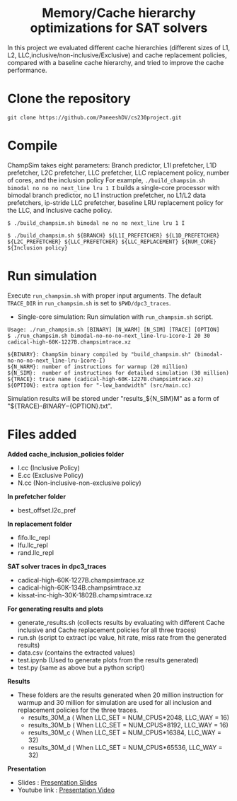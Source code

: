 <p align="center">
  <h1 align="center"> Memory/Cache hierarchy optimizations for SAT solvers </h1>
  
  <p> In this project we evaluated different cache hierarchies (different sizes of L1, L2, LLC,inclusive/non-inclusive/Exclusive) and cache replacement policies, compared with a baseline cache hierarchy, and tried to improve the cache performance. 
 </p>
</p>

# Clone the repository
```
git clone https://github.com/PaneeshDV/cs230project.git
```


# Compile

ChampSim takes eight parameters: Branch predictor, L1I prefetcher, L1D prefetcher, L2C prefetcher, LLC prefetcher, LLC replacement policy, number of cores, and the inclusion policy
For example, `./build_champsim.sh bimodal no no no next_line lru 1 I` builds a single-core processor with bimodal branch predictor, no L1 instruction prefetcher, no L1/L2 data prefetchers, ip-stride LLC prefetcher, baseline LRU replacement policy for the LLC, and Inclusive cache policy.
```
$ ./build_champsim.sh bimodal no no no next_line lru 1 I

$ ./build_champsim.sh ${BRANCH} ${L1I_PREFETCHER} ${L1D_PREFETCHER} ${L2C_PREFETCHER} ${LLC_PREFETCHER} ${LLC_REPLACEMENT} ${NUM_CORE} ${Inclusion policy}
```

# Run simulation

Execute `run_champsim.sh` with proper input arguments. The default `TRACE_DIR` in `run_champsim.sh` is set to `$PWD/dpc3_traces`. <br>

* Single-core simulation: Run simulation with `run_champsim.sh` script.

```
Usage: ./run_champsim.sh [BINARY] [N_WARM] [N_SIM] [TRACE] [OPTION]
$ ./run_champsim.sh bimodal-no-no-no-next_line-lru-1core-I 20 30 cadical-high-60K-1227B.champsimtrace.xz

${BINARY}: ChampSim binary compiled by "build_champsim.sh" (bimodal-no-no-no-next_line-lru-1core-I)
${N_WARM}: number of instructions for warmup (20 million)
${N_SIM}:  number of instructinos for detailed simulation (30 million)
${TRACE}: trace name (cadical-high-60K-1227B.champsimtrace.xz)
${OPTION}: extra option for "-low_bandwidth" (src/main.cc)
```
Simulation results will be stored under "results_${N_SIM}M" as a form of "${TRACE}-${BINARY}-${OPTION}.txt".<br> 


# Files added
**Added cache_inclusion_policies folder**
* I.cc (Inclusive Policy)
* E.cc (Exclusive Policy)
* N.cc (Non-inclusive-non-exclusive policy)

**In prefetcher folder**
* best_offset.l2c_pref

**In replacement folder**
* fifo.llc_repl
* lfu.llc_repl
* rand.llc_repl

**SAT solver traces in dpc3_traces**
* cadical-high-60K-1227B.champsimtrace.xz
* cadical-high-60K-134B.champsimtrace.xz
* kissat-inc-high-30K-1802B.champsimtrace.xz

**For generating results and plots**
* generate_results.sh (collects results by evaluating with different Cache inclusive and Cache replacement policies for all three traces)
* run.sh (script to extract ipc value, hit rate, miss rate from the generated results)
* data.csv (contains the extracted values)
* test.ipynb (Used to generate plots from the results generated)
* test.py (same as above but a python script)

**Results**
* These folders are the results generated when 20 million instruction for warmup and 30 million for simulation are used for all inclusion and replacement policies for the three traces.
  * results_30M_a ( When LLC_SET = NUM_CPUS*2048, LLC_WAY = 16)
  * results_30M_b ( When LLC_SET = NUM_CPUS*8192, LLC_WAY = 16)
  * results_30M_c ( When LLC_SET = NUM_CPUS*16384, LLC_WAY = 32)
  * results_30M_d ( When LLC_SET = NUM_CPUS*65536, LLC_WAY = 32)
  
**Presentation**
* Slides : [Presentation Slides](https://iitbacin-my.sharepoint.com/:p:/g/personal/210050096_iitb_ac_in/Edq1l_KecGZMszam3BCRpScBD9BzUPDo4o7Jg7Dbh_DzNA?e=wAheVV)
* Youtube link : [Presentation Video](https://youtu.be/4C5m3V3TlLg)
